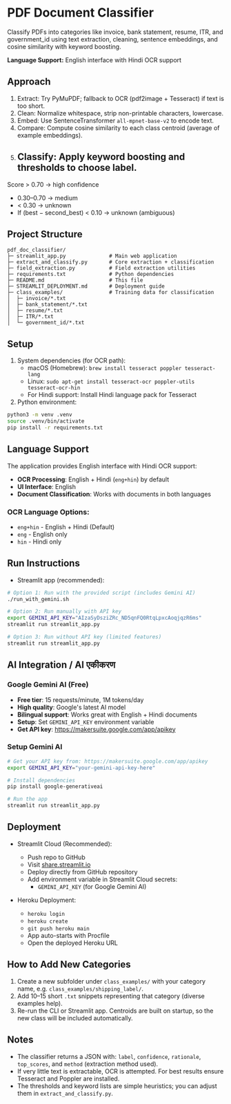 # PDF Document Classifier

Classify PDFs into categories like invoice, bank statement, resume, ITR, and government_id using text extraction, cleaning, sentence embeddings, and cosine similarity with keyword boosting.

**Language Support:** English interface with Hindi OCR support

## Approach

1. Extract: Try PyMuPDF; fallback to OCR (pdf2image + Tesseract) if text is too short.
2. Clean: Normalize whitespace, strip non-printable characters, lowercase.
3. Embed: Use SentenceTransformer `all-mpnet-base-v2` to encode text.
4. Compare: Compute cosine similarity to each class centroid (average of example embeddings).
5. Classify: Apply keyword boosting and thresholds to choose label.
   - 
Score > 0.70 → high confidence
   - 0.30–0.70 → medium
   - < 0.30 → unknown
   - If (best − second_best) < 0.10 → unknown (ambiguous)
## Project Structure

```
pdf_doc_classifier/
├─ streamlit_app.py              # Main web application
├─ extract_and_classify.py       # Core extraction + classification
├─ field_extraction.py           # Field extraction utilities
├─ requirements.txt              # Python dependencies
├─ README.md                     # This file
├─ STREAMLIT_DEPLOYMENT.md       # Deployment guide
├─ class_examples/               # Training data for classification
│  ├─ invoice/*.txt
│  ├─ bank_statement/*.txt
│  ├─ resume/*.txt
│  ├─ ITR/*.txt
│  └─ government_id/*.txt
```

## Setup

1. System dependencies (for OCR path):
   - macOS (Homebrew): `brew install tesseract poppler tesseract-lang`
   - Linux: `sudo apt-get install tesseract-ocr poppler-utils tesseract-ocr-hin`
   - For Hindi support: Install Hindi language pack for Tesseract
2. Python environment:

```bash
python3 -m venv .venv
source .venv/bin/activate
pip install -r requirements.txt
```

## Language Support

The application provides English interface with Hindi OCR support:
- **OCR Processing**: English + Hindi (`eng+hin`) by default
- **UI Interface**: English
- **Document Classification**: Works with documents in both languages

### OCR Language Options:
- `eng+hin` - English + Hindi (Default)
- `eng` - English only
- `hin` - Hindi only


## Run Instructions

- Streamlit app (recommended):

```bash
# Option 1: Run with the provided script (includes Gemini AI)
./run_with_gemini.sh

# Option 2: Run manually with API key
export GEMINI_API_KEY="AIzaSyDsziZRc_ND5qnFQ0RtqLpxcAoqjqzR6ms"
streamlit run streamlit_app.py

# Option 3: Run without API key (limited features)
streamlit run streamlit_app.py
```

## AI Integration / AI एकीकरण

### Google Gemini AI (Free)
- **Free tier**: 15 requests/minute, 1M tokens/day
- **High quality**: Google's latest AI model
- **Bilingual support**: Works great with English + Hindi documents
- **Setup**: Set `GEMINI_API_KEY` environment variable
- **Get API key**: https://makersuite.google.com/app/apikey

### Setup Gemini AI
```bash
# Get your API key from: https://makersuite.google.com/app/apikey
export GEMINI_API_KEY="your-gemini-api-key-here"

# Install dependencies
pip install google-generativeai

# Run the app
streamlit run streamlit_app.py
```

## Deployment

- Streamlit Cloud (Recommended):
  - Push repo to GitHub
  - Visit [share.streamlit.io](https://share.streamlit.io)
  - Deploy directly from GitHub repository
  - Add environment variable in Streamlit Cloud secrets:
    - `GEMINI_API_KEY` (for Google Gemini AI)

- Heroku Deployment:
  - `heroku login`
  - `heroku create`
  - `git push heroku main`
  - App auto-starts with Procfile
  - Open the deployed Heroku URL

## How to Add New Categories

1. Create a new subfolder under `class_examples/` with your category name, e.g. `class_examples/shipping_label/`.
2. Add 10–15 short `.txt` snippets representing that category (diverse examples help).
3. Re-run the CLI or Streamlit app. Centroids are built on startup, so the new class will be included automatically.

## Notes

- The classifier returns a JSON with: `label`, `confidence`, `rationale`, `top_scores`, and `method` (extraction method used).
- If very little text is extractable, OCR is attempted. For best results ensure Tesseract and Poppler are installed.
- The thresholds and keyword lists are simple heuristics; you can adjust them in `extract_and_classify.py`.
